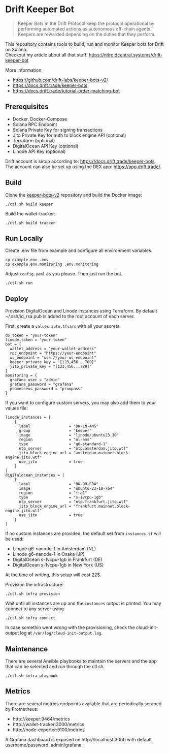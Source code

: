 # Drift Keeper Bot

> Keeper Bots in the Drift Protocol keep the protocol operational by performing automated actions as autonomous off-chain agents. Keepers are rewarded depending on the duties that they perform.

This repository contains tools to build, run and monitor Keeper bots for Drift on Solana.  
Checkout my article about all that stuff: https://nitro.dcentral.systems/drift-keeper-bot  
  
More information:
- https://github.com/drift-labs/keeper-bots-v2/
- https://docs.drift.trade/keeper-bots
- https://docs.drift.trade/tutorial-order-matching-bot

## Prerequisites

- Docker, Docker-Compose
- Solana RPC Endpoint
- Solana Private Key for signing transactions
- Jito Private Key for auth to block engine API (optional)
- Terraform (optional)
- DigitalOcean API Key (optional)
- Linode API Key (optional)

Drift account is setup according to: https://docs.drift.trade/keeper-bots.  
The account can also be set up using the DEX app: https://app.drift.trade/.  

## Build

Clone the [keeper-bots-v2](https://github.com/drift-labs/keeper-bots-v2/) repository and build the Docker image:

```
./ctl.sh build keeper
```

Build the wallet-tracker:

```
./ctl.sh build tracker
```

## Run Locally

Create .env file from example and configure all environment variables.

```
cp example.env .env
cp example.env.monitoring .env.monitoring
```

Adjust `config.yaml` as you please.
Then just run the bot.

```
./ctl.sh run
```

## Deploy

Provision DigitalOcean and Linode instances using Terraform.
By default ~/.ssh/id_rsa.pub is added to the root account of each server.

First, create a `values.auto.tfvars` with all your secrets:
```
do_token = "your-token"
linode_token = "your-token"
bot = {
  wallet_address = "your-wallet-address"
  rpc_endpoint = "https://your-endpoint"
  ws_endpoint = "wss://your-ws-endpoint"
  keeper_private_key = "[123,456...789]"
  jito_private_key = "[123,456...789]"
}
monitoring = {
  grafana_user = "admin"
  grafana_password = "grafana"
  prometheus_password = "prompass"
}
```

If you want to configure custom servers, you may also add them to your values file:

```
linode_instances = [
    {
      label                 = "DK-LN-AMS"
      group                 = "keeper"
      image                 = "linode/ubuntu23.10"
      region                = "nl-ams"
      type                  = "g6-standard-1"
      ntp_server            = "ntp.amsterdam.jito.wtf"
      jito_block_engine_url = "amsterdam.mainnet.block-engine.jito.wtf"
      use_jito              = true
    }
]
digitalocean_instances = [
    {
      label                 = "DK-DO-FRA"
      image                 = "ubuntu-23-10-x64"
      region                = "fra1"
      type                  = "s-1vcpu-1gb"
      ntp_server            = "ntp.frankfurt.jito.wtf"
      jito_block_engine_url = "frankfurt.mainnet.block-engine.jito.wtf"
      use_jito              = true
    }
]
```

If no custom instances are provided, the default set from `instances.tf` will be used:
- Linode g6-nanode-1 in Amsterdam (NL)
- Linode g6-nanode-1 in Osaka (JP)
- DigitalOcean s-1vcpu-1gb in Frankfurt (DE)
- DigitalOcean s-1vcpu-1gb in New York (US)

At the time of writing, this setup will cost 22$.

Provision the infrastructure:

```
./ctl.sh infra provision
```

Wait until all instances are up and the `instances` output is printed. You may connect to any server using

```
./ctl.sh infra connect
```

In case somethin went wrong with the provisioning, check the cloud-init-output log at `/var/log/cloud-init-output.log`.

## Maintenance

There are several Ansible playbooks to maintain the servers and the app that can be selected and run through the ctl.sh.

```
./ctl.sh infra playbook
```

## Metrics

There are several metrics endpoints available that are periodically scraped by Prometheus:
- http://keeper:9464/metrics
- http://wallet-tracker:3000/metrics
- http://node-exporter:9100/metrics

A Grafana dashboard is exposed on http://localhost:3000 with default username/password: admin/grafana.
